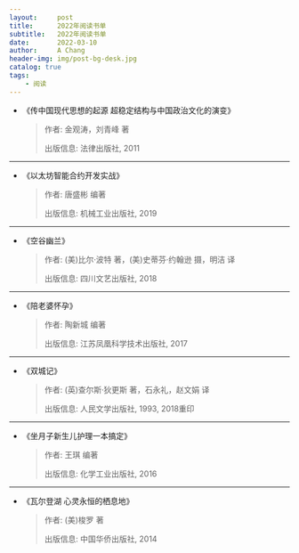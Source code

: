 ```yaml
---
layout:     post
title:      2022年阅读书单
subtitle:   2022年阅读书单
date:       2022-03-10
author:     A Chang
header-img: img/post-bg-desk.jpg
catalog: true
tags:
    - 阅读
---
```



- 《传中国现代思想的起源 超稳定结构与中国政治文化的演变》
    > 作者: 金观涛，刘青峰 著
    > 
    > 出版信息: 法律出版社, 2011

---

- 《以太坊智能合约开发实战》
    > 作者: 唐盛彬 编著
    > 
    > 出版信息: 机械工业出版社, 2019

---

- 《空谷幽兰》
    > 作者: (美)比尔·波特 著，(美)史蒂芬·约翰逊 摄，明洁 译
    > 
    > 出版信息: 四川文艺出版社, 2018

---

- 《陪老婆怀孕》
    > 作者: 陶新城 编著
    > 
    > 出版信息: 江苏凤凰科学技术出版社, 2017

---

- 《双城记》
    > 作者: (英)查尔斯·狄更斯 著，石永礼，赵文娟 译
    > 
    > 出版信息: 人民文学出版社, 1993, 2018重印

---

- 《坐月子新生儿护理一本搞定》
    > 作者: 王琪 编著
    > 
    > 出版信息: 化学工业出版社, 2016

---

- 《瓦尔登湖 心灵永恒的栖息地》
    > 作者: (美)梭罗 著
    > 
    > 出版信息: 中国华侨出版社, 2014